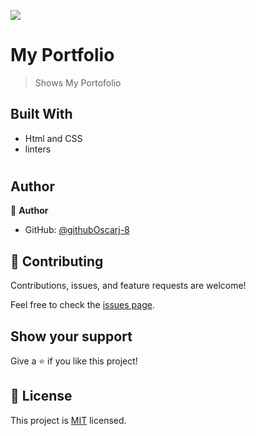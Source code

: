 ![](https://img.shields.io/badge/Microverse-blueviolet)

# My Portfolio

> Shows My Portofolio

## Built With

- Html and CSS
- linters

#

## Author

👤 **Author**

- GitHub: [@githubOscarj-8](https://github.com/Oscarj-8)

## 🤝 Contributing

Contributions, issues, and feature requests are welcome!

Feel free to check the [issues page](../../issues/).

## Show your support

Give a ⭐️ if you like this project!

## 📝 License

This project is [MIT](./LICENSE) licensed.
